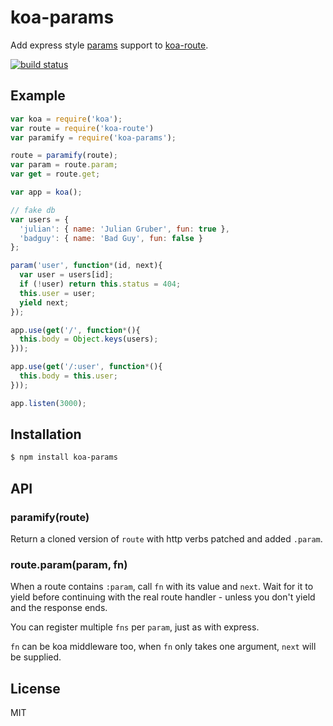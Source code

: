 
# koa-params

  Add express style [params](http://expressjs.com/api.html#app.param)
support to [koa-route](https://github.com/koajs/route).

  [![build status](https://secure.travis-ci.org/segmentio/koa-params.png)](http://travis-ci.org/segmentio/koa-params)

## Example

```js
var koa = require('koa');
var route = require('koa-route')
var paramify = require('koa-params');

route = paramify(route);
var param = route.param;
var get = route.get;

var app = koa();

// fake db
var users = {
  'julian': { name: 'Julian Gruber', fun: true },
  'badguy': { name: 'Bad Guy', fun: false }
};

param('user', function*(id, next){
  var user = users[id];
  if (!user) return this.status = 404;
  this.user = user;
  yield next;
});

app.use(get('/', function*(){
  this.body = Object.keys(users);
}));

app.use(get('/:user', function*(){
  this.body = this.user;
}));

app.listen(3000);
```

## Installation

```bash
$ npm install koa-params
```

## API

### paramify(route)

  Return a cloned version of `route` with http verbs patched and added `.param`.

### route.param(param, fn)

  When a route contains `:param`, call `fn` with its value and `next`. Wait for it to yield before continuing with the real route handler - unless you don't yield and the response ends.

  You can register multiple `fns` per `param`, just as with express.
  
  `fn` can be koa middleware too, when `fn` only takes one argument, `next` will be supplied.

## License

  MIT
